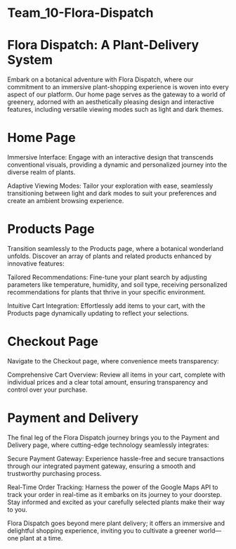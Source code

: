 # Team_10-Flora-Dispatch

# Flora Dispatch: A Plant-Delivery System
Embark on a botanical adventure with Flora Dispatch, where our commitment to an immersive plant-shopping experience is woven into every aspect of our platform. Our home page serves as the gateway to a world of greenery, adorned with an aesthetically pleasing design and interactive features, including versatile viewing modes such as light and dark themes.

# Home Page
Immersive Interface: Engage with an interactive design that transcends conventional visuals, providing a dynamic and personalized journey into the diverse realm of plants.

Adaptive Viewing Modes: Tailor your exploration with ease, seamlessly transitioning between light and dark modes to suit your preferences and create an ambient browsing experience.

# Products Page
Transition seamlessly to the Products page, where a botanical wonderland unfolds. Discover an array of plants and related products enhanced by innovative features:

Tailored Recommendations: Fine-tune your plant search by adjusting parameters like temperature, humidity, and soil type, receiving personalized recommendations for plants that thrive in your specific environment.

Intuitive Cart Integration: Effortlessly add items to your cart, with the Products page dynamically updating to reflect your selections.

# Checkout Page
Navigate to the Checkout page, where convenience meets transparency:

Comprehensive Cart Overview: Review all items in your cart, complete with individual prices and a clear total amount, ensuring transparency and control over your purchase.

# Payment and Delivery
The final leg of the Flora Dispatch journey brings you to the Payment and Delivery page, where cutting-edge technology seamlessly integrates:

Secure Payment Gateway: Experience hassle-free and secure transactions through our integrated payment gateway, ensuring a smooth and trustworthy purchasing process.

Real-Time Order Tracking: Harness the power of the Google Maps API to track your order in real-time as it embarks on its journey to your doorstep. Stay informed and excited as your carefully selected plants make their way to you.

Flora Dispatch goes beyond mere plant delivery; it offers an immersive and delightful shopping experience, inviting you to cultivate a greener world—one plant at a time.





